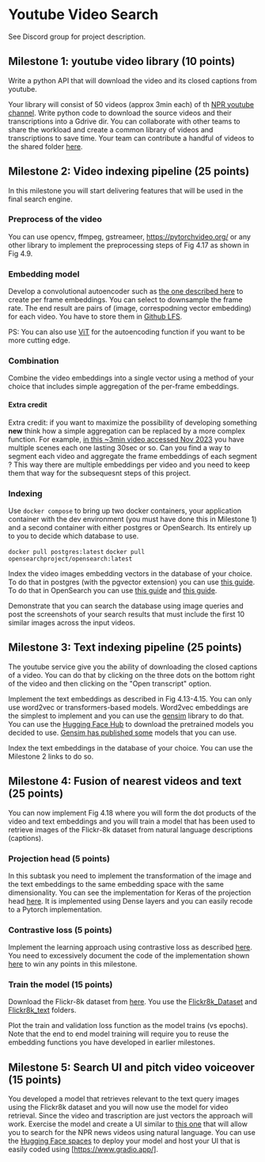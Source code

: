 # Youtube Video Search

See Discord group for project description.

## Milestone 1:  youtube video library (10 points)

Write a python API  that will download the video and its closed captions from youtube.

Your library will consist of 50 videos (approx 3min each) of th [NPR youtube channel](https://www.youtube.com/@NPR/videos). Write python code to download the source videos and their transcriptions into a Gdrive dir. You can collaborate with other teams to share the workload and create a common library of videos and transcriptions to save time. Your team can contribute a handful of videos to the shared folder [here](https://drive.google.com/drive/folders/1VV2B00opRoBaao7ReuYwvkeX_mnpcMk8?usp=share_link). 

## Milestone 2: Video indexing pipeline (25 points)

In this milestone you will start delivering features that will be used in the final search engine.

### Preprocess of the video

You can use opencv, ffmpeg, gstreameer, https://pytorchvideo.org/ or any other library to implement the preprocessing steps of Fig 4.17 as shown in Fig 4.9.

### Embedding model 

Develop a convolutional autoencoder such as [the one described here](https://blog.keras.io/building-autoencoders-in-keras.html) to create per frame embeddings. You can select to downsample the frame rate.  The end result are pairs of (image, correspodning vector embedding) for each video. You have to store them in [Github LFS](https://docs.github.com/en/repositories/working-with-files/managing-large-files/about-large-files-on-github).  

PS: You can also use [ViT](https://huggingface.co/docs/transformers/model_doc/vit) for the autoencoding function if you want to be more cutting edge. 

### Combination

Combine the video embeddings into a single vector using a method of your choice that includes simple aggregation of the per-frame embeddings.

#### Extra credit
Extra credit: if you want to maximize the possibility of developing something **new** think how a simple aggregation can be replaced by a more complex function. For example, [in this ~3min video accessed Nov 2023](https://youtu.be/FN8a8mZNik8?si=wXdbOGuLGkGsWsf) you have multiple scenes each one lasting 30sec or so. Can you find a way to segment each video and aggregate the frame embeddings of each segment ?  This way there are multiple embeddings per video and you need to keep them that way for the subsequesnt steps of this project.

### Indexing

Use `docker compose` to bring up two docker containers, your application container with the dev environment (you must have done this in Milestone 1) and a second container with either postgres or OpenSearch. Its entirely up to you to decide which database to use.

`docker pull postgres:latest`
`docker pull opensearchproject/opensearch:latest`

Index the video images embedding vectors in the database of your choice. To do that in postgres (with the pgvector extension) you can use [this guide](https://dev.to/sfoteini/image-vector-similarity-search-with-azure-computer-vision-and-postgresql-12f7). To do that in OpenSearch you can use [this guide](https://opensearch.org/docs/latest/knn-search/) and [this guide](https://dev.to/finloop/how-to-use-opensearch-k-nn-as-a-semantic-search-engine-je9).

Demonstrate that you can search the database using image queries and post the screenshots of your search results that must include the first 10 similar images across the input videos. 


## Milestone 3: Text indexing pipeline (25 points)

The youtube service give you the ability of downloading the closed captions of a video. You can do that by clicking on the three dots on the bottom right of the video and then clicking on the "Open transcript" option. 

Implement the text embeddings as described in Fig 4.13-4.15.  You can only use word2vec or transformers-based models. Word2vec embeddings are the simplest to implement and you can use the [gensim](https://radimrehurek.com/gensim/) library to do that. You can use the [Hugging Face Hub](https://huggingface.co/) to download the pretrained models you decided to use. [Gensim has published some](https://huggingface.co/models?other=gensim) models that you can use.

Index the text embeddings in the database of your choice. You can use the Milestone 2 links to do so. 


## Milestone 4: Fusion of nearest videos and text (25 points)

You can now implement Fig 4.18 where you will form the dot products of the video and text embeddings and you will train a model that has been used to retrieve images of the Flickr-8k dataset from  natural language descriptions (captions).  

### Projection head (5 points)

In this subtask you need to implement the transformation of the image and the text embeddings to the same embedding space with the same dimensionality. You can see the implementation for Keras of the projection head [here](https://keras.io/examples/vision/nl_image_search/). It is implemented using Dense layers and you can easily recode to a Pytorch implementation. 

### Contrastive loss (5 points)

Implement the learning approach using contrastive loss as described [here](https://towardsdatascience.com/understanding-contrastive-learning-d5b19fd96607). You need to excessively document the code of the implementation shown [here](https://keras.io/examples/vision/nl_image_search/) to win any points in this milestone. 

### Train the model (15 points)

Download the Flickr-8k dataset from [here](https://www.kaggle.com/adityajn105/flickr8k?select=Flickr_Data). You use the [Flickr8k_Dataset](https://www.kaggle.com/adityajn105/flickr8k?select=Flickr_Data) and [Flickr8k_text](https://www.kaggle.com/adityajn105/flickr8k?select=Flickr_Data) folders.

Plot the train and validation loss function as the model trains (vs epochs). Note that the end to end model training will require you to reuse the embedding functions you have developed in earlier milestones. 

## Milestone 5: Search UI and  pitch video voiceover (15 points)

You developed a model that retrieves relevant to the text query images using the Flickr8k dataset and you will now use the model for video retrieval. Since the video and trascription are just vectors the approach will work.  Exercise the model and create a UI similar to [this one](https://huggingface.co/spaces/keras-io/dual-encoder-image-search) that will allow you to search for the NPR news videos using natural language. You can use the [Hugging Face spaces](https://huggingface.co/spaces) to deploy your model and host your UI that is easily coded using [https://www.gradio.app/]. 

